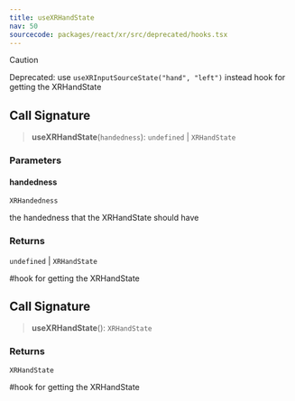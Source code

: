 ```yaml
---
title: useXRHandState
nav: 50
sourcecode: packages/react/xr/src/deprecated/hooks.tsx
---
```


> [!CAUTION]
> Deprecated: use `useXRInputSourceState("hand", "left")` instead
hook for getting the XRHandState

## Call Signature

> **useXRHandState**(`handedness`): `undefined` \| `XRHandState`

### Parameters

#### handedness

`XRHandedness`

the handedness that the XRHandState should have

### Returns

`undefined` \| `XRHandState`

#hook for getting the XRHandState

## Call Signature

> **useXRHandState**(): `XRHandState`

### Returns

`XRHandState`

#hook for getting the XRHandState
